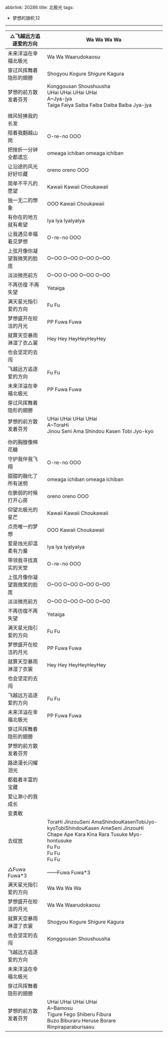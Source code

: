 abbrlink: 20286
title: 北极光
tags:
  - 梦想的旗帜,12
---
|△飞越远方追逐爱的方向|Wa Wa Wa Wa|
|--|--|
|未来洋溢在幸福北极光|Wa Wa Waarudokaosu|
|穿过风挥舞着隐形的翅膀|Shogyou Kogure Shigure Kagura|
|梦想的前方散发着芬芳|Konggousan Shoushuusha<br>UHai UHai UHai UHai<br>A~Jya-jya<br>Taiga Faiya Saiba Faiba Daiba Baiba Jya-jya|
|      |      |
|微风轻拂我的长发|      |
|陪着我翻越山岗|O-re-no OOO|
|把挫折一分钟全都遗忘|omeaga ichiban omeaga ichiban|
|让沿途的风光好好珍藏|oreno oreno OOO|
|简单不平凡的愿望|Kawaii Kawaii Choukawaii|
|独一无二的想象|OOO Kawaii Choukawaii|
|有你在的地方就有希望|Iya Iya IyaIyaIya|
|让我遇见幸福看见梦想|O-re-no OOO|
|上弦月像你凝望我微笑的脸庞|O~OO O~OO O~OO O~OO|
|淡淡微亮前方|O~OO O~OO O~OO O~OO|
|不再彷徨 不再失望|Yetaiga|
|满天星光指引爱的方向|Fu Fu|
|梦想盛开在皎洁的月光|PP Fuwa Fuwa|
|就算天空暴雨淋湿了衣△裳|Hey Hey HeyHeyHeyHey|
|也会坚定的去闯|      |
|飞越远方追逐爱的方向|Fu Fu|
|未来洋溢在幸福北极光|PP Fuwa Fuwa|
|穿过风挥舞着隐形的翅膀|      |
|梦想的前方散发着芬芳|UHai UHai UHai UHai<br>A~ToraHi<br>Jinou Seni Ama Shindou Kasen Tobi Jyo-kyo|
|      |      |
|你的胸膛像棉花糖|      |
|守护我伴我飞翔|O-re-no OOO|
|甜甜的融化了所有迷惘|omeaga ichiban omeaga ichiban|
|在脆弱的时候打开心房|oreno oreno OOO|
|仰望北极光的星芒|Kawaii Kawaii Choukawaii|
|点亮唯一的梦想|OOO Kawaii Choukawaii|
|爱是烛光却温柔有力量|Iya Iya IyaIyaIya|
|带领我寻找真实的天堂|O-re-no OOO|
|上弦月像你凝望我微笑的脸庞|O~OO O~OO O~OO O~OO|
|淡淡微亮前方|O~OO O~OO O~OO O~OO|
|不再彷徨不再失望|Yetaiga|
|满天星光指引爱的方向|Fu Fu|
|梦想盛开在皎洁的月光|PP Fuwa Fuwa|
|就算天空暴雨淋湿了衣裳|Hey Hey HeyHeyHeyHey|
|也会坚定的去闯|      |
|飞越远方追逐爱的方向|Fu Fu|
|未来洋溢在幸福北极光|PP Fuwa Fuwa|
|穿过风挥舞着隐形的翅膀|      |
|梦想的前方散发着芬芳|      |
|路途漫长闪耀泪光|      |
|都载着丰富的宝藏|      |
|爱让渺小的我成长|      |
|变勇敢|      |
|去绽放|ToraHi JinzouSeni AmaShindouKasenTobiJyo-kyoTobiShindouKasen AmeSeni JinzouHi<br>Chape Ape Kara Kina Rara Tusuke Myo-hontusuke<br>Fu Fu<br>Fu Fu<br>Fu Fu|
|      |      |
|△Fuwa Fuwa*3|——Fuwa Fuwa*3|
|满天星光指引爱的方向|Wa Wa Wa Wa|
|梦想盛开在皎洁的月光|Wa Wa Waarudokaosu|
|就算天空暴雨淋湿了衣裳|Shogyou Kogure Shigure Kagura|
|也会坚定的去闯|Konggousan Shoushuusha|
|飞越远方追逐爱的方向|      |
|未来洋溢在幸福北极光|      |
|穿过风挥舞着隐形的翅膀|      |
|梦想的前方散发着芬芳|UHai UHai UHai UHai<br>A~Bamosu<br>Tigure Fego Shiberu Fibura<br>Buzo Biburaru Heruse Borare<br>Rinpiraparaburisasu|